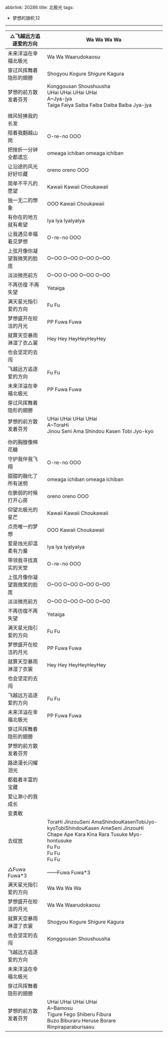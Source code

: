 abbrlink: 20286
title: 北极光
tags:
  - 梦想的旗帜,12
---
|△飞越远方追逐爱的方向|Wa Wa Wa Wa|
|--|--|
|未来洋溢在幸福北极光|Wa Wa Waarudokaosu|
|穿过风挥舞着隐形的翅膀|Shogyou Kogure Shigure Kagura|
|梦想的前方散发着芬芳|Konggousan Shoushuusha<br>UHai UHai UHai UHai<br>A~Jya-jya<br>Taiga Faiya Saiba Faiba Daiba Baiba Jya-jya|
|      |      |
|微风轻拂我的长发|      |
|陪着我翻越山岗|O-re-no OOO|
|把挫折一分钟全都遗忘|omeaga ichiban omeaga ichiban|
|让沿途的风光好好珍藏|oreno oreno OOO|
|简单不平凡的愿望|Kawaii Kawaii Choukawaii|
|独一无二的想象|OOO Kawaii Choukawaii|
|有你在的地方就有希望|Iya Iya IyaIyaIya|
|让我遇见幸福看见梦想|O-re-no OOO|
|上弦月像你凝望我微笑的脸庞|O~OO O~OO O~OO O~OO|
|淡淡微亮前方|O~OO O~OO O~OO O~OO|
|不再彷徨 不再失望|Yetaiga|
|满天星光指引爱的方向|Fu Fu|
|梦想盛开在皎洁的月光|PP Fuwa Fuwa|
|就算天空暴雨淋湿了衣△裳|Hey Hey HeyHeyHeyHey|
|也会坚定的去闯|      |
|飞越远方追逐爱的方向|Fu Fu|
|未来洋溢在幸福北极光|PP Fuwa Fuwa|
|穿过风挥舞着隐形的翅膀|      |
|梦想的前方散发着芬芳|UHai UHai UHai UHai<br>A~ToraHi<br>Jinou Seni Ama Shindou Kasen Tobi Jyo-kyo|
|      |      |
|你的胸膛像棉花糖|      |
|守护我伴我飞翔|O-re-no OOO|
|甜甜的融化了所有迷惘|omeaga ichiban omeaga ichiban|
|在脆弱的时候打开心房|oreno oreno OOO|
|仰望北极光的星芒|Kawaii Kawaii Choukawaii|
|点亮唯一的梦想|OOO Kawaii Choukawaii|
|爱是烛光却温柔有力量|Iya Iya IyaIyaIya|
|带领我寻找真实的天堂|O-re-no OOO|
|上弦月像你凝望我微笑的脸庞|O~OO O~OO O~OO O~OO|
|淡淡微亮前方|O~OO O~OO O~OO O~OO|
|不再彷徨不再失望|Yetaiga|
|满天星光指引爱的方向|Fu Fu|
|梦想盛开在皎洁的月光|PP Fuwa Fuwa|
|就算天空暴雨淋湿了衣裳|Hey Hey HeyHeyHeyHey|
|也会坚定的去闯|      |
|飞越远方追逐爱的方向|Fu Fu|
|未来洋溢在幸福北极光|PP Fuwa Fuwa|
|穿过风挥舞着隐形的翅膀|      |
|梦想的前方散发着芬芳|      |
|路途漫长闪耀泪光|      |
|都载着丰富的宝藏|      |
|爱让渺小的我成长|      |
|变勇敢|      |
|去绽放|ToraHi JinzouSeni AmaShindouKasenTobiJyo-kyoTobiShindouKasen AmeSeni JinzouHi<br>Chape Ape Kara Kina Rara Tusuke Myo-hontusuke<br>Fu Fu<br>Fu Fu<br>Fu Fu|
|      |      |
|△Fuwa Fuwa*3|——Fuwa Fuwa*3|
|满天星光指引爱的方向|Wa Wa Wa Wa|
|梦想盛开在皎洁的月光|Wa Wa Waarudokaosu|
|就算天空暴雨淋湿了衣裳|Shogyou Kogure Shigure Kagura|
|也会坚定的去闯|Konggousan Shoushuusha|
|飞越远方追逐爱的方向|      |
|未来洋溢在幸福北极光|      |
|穿过风挥舞着隐形的翅膀|      |
|梦想的前方散发着芬芳|UHai UHai UHai UHai<br>A~Bamosu<br>Tigure Fego Shiberu Fibura<br>Buzo Biburaru Heruse Borare<br>Rinpiraparaburisasu|